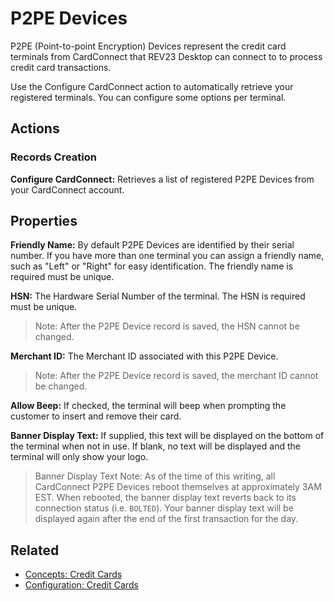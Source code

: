 # P2PE Devices

P2PE (Point-to-point Encryption) Devices represent the credit card terminals from CardConnect that REV23 Desktop can connect to to process credit card transactions.

Use the Configure CardConnect action to automatically retrieve your registered terminals. You can configure some options per terminal.

## Actions

### Records Creation

**Configure CardConnect:** Retrieves a list of registered P2PE Devices from your CardConnect account.

## Properties

**Friendly Name:** By default P2PE Devices are identified by their serial number. If you have more than one terminal you can assign a friendly name, such as "Left" or "Right" for easy identification. The friendly name is required must be unique.

**HSN:** The Hardware Serial Number of the terminal. The HSN is required must be unique.
> Note: After the P2PE Device record is saved, the HSN cannot be changed.

**Merchant ID:** The Merchant ID associated with this P2PE Device.
> Note: After the P2PE Device record is saved, the merchant ID cannot be changed.

**Allow Beep:** If checked, the terminal will beep when prompting the customer to insert and remove their card.

**Banner Display Text:** If supplied, this text will be displayed on the bottom of the terminal when not in use. If blank, no text will be displayed and the terminal will only show your logo.

> Banner Display Text Note: As of the time of this writing, all CardConnect P2PE Devices reboot themselves at approximately 3AM EST. When rebooted, the banner display text reverts back to its connection status (i.e. `BOLTED`). Your banner display text will be displayed again after the end of the first transaction for the day.

## Related
- [Concepts: Credit Cards](../concepts/credit-cards.md)
- [Configuration: Credit Cards](../configuration/credit-cards.md)